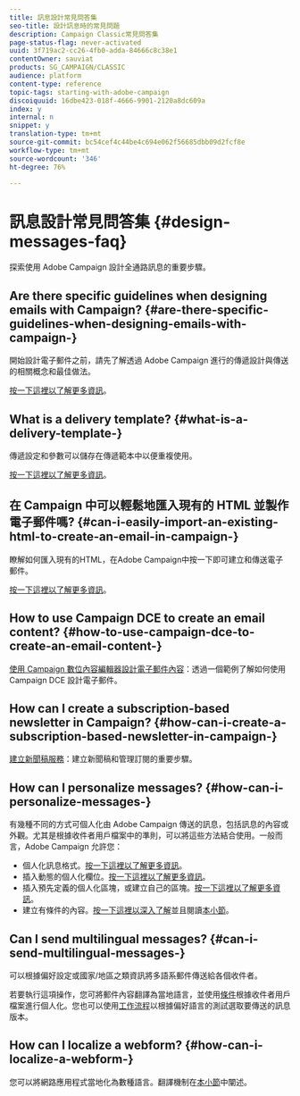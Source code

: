 ```yaml
---
title: 訊息設計常見問答集
seo-title: 設計訊息時的常見問題
description: Campaign Classic常見問答集
page-status-flag: never-activated
uuid: 3f719ac2-cc26-4fb0-adda-84666c8c38e1
contentOwner: sauviat
products: SG_CAMPAIGN/CLASSIC
audience: platform
content-type: reference
topic-tags: starting-with-adobe-campaign
discoiquuid: 16dbe423-018f-4666-9901-2120a8dc609a
index: y
internal: n
snippet: y
translation-type: tm+mt
source-git-commit: bc54cef4c44be4c694e062f56685dbb09d2fcf8e
workflow-type: tm+mt
source-wordcount: '346'
ht-degree: 76%

---
```



# 訊息設計常見問答集 {#design-messages-faq}

探索使用 Adobe Campaign 設計全通路訊息的重要步驟。

## Are there specific guidelines when designing emails with Campaign? {#are-there-specific-guidelines-when-designing-emails-with-campaign-}

開始設計電子郵件之前，請先了解透過 Adobe Campaign 進行的傳遞設計與傳送的相關概念和最佳做法。

[按一下這裡以了解更多資訊](../../delivery/using/delivery-best-practices.md)。

## What is a delivery template? {#what-is-a-delivery-template-}

傳遞設定和參數可以儲存在傳遞範本中以便重複使用。

[按一下這裡以了解更多資訊](../../delivery/using/about-templates.md)。

## 在 Campaign 中可以輕鬆地匯入現有的 HTML 並製作電子郵件嗎? {#can-i-easily-import-an-existing-html-to-create-an-email-in-campaign-}

瞭解如何匯入現有的HTML，在Adobe Campaign中按一下即可建立和傳送電子郵件。

[按一下這裡以了解更多資訊](../../delivery/using/defining-the-email-content.md#message-content)。

## How to use Campaign DCE to create an email content? {#how-to-use-campaign-dce-to-create-an-email-content-}

[使用 Campaign 數位內容編輯器設計電子郵件內容](../../web/using/use-case--creating-an-email-delivery.md)：透過一個範例了解如何使用 Campaign DCE 設計電子郵件。

## How can I create a subscription-based newsletter in Campaign? {#how-can-i-create-a-subscription-based-newsletter-in-campaign-}

[建立新聞稿服務](../../delivery/using/managing-subscriptions.md)：建立新聞稿和管理訂閱的重要步驟。

## How can I personalize messages? {#how-can-i-personalize-messages-}

有幾種不同的方式可個人化由 Adobe Campaign 傳送的訊息，包括訊息的內容或外觀。尤其是根據收件者用戶檔案中的準則，可以將這些方法結合使用。一般而言，Adobe Campaign 允許您：

* 個人化訊息格式。[按一下這裡以了解更多資訊](../../delivery/using/defining-the-email-content.md#message-content)。
* 插入動態的個人化欄位。[按一下這裡以了解更多資訊](../../delivery/using/personalization-fields.md)。
* 插入預先定義的個人化區塊，或建立自己的區塊。[按一下這裡以了解更多資訊](../../delivery/using/personalization-blocks.md)。
* 建立有條件的內容。[按一下這裡以深入了解](../../delivery/using/conditional-content.md)並且閱讀[本小節](../../delivery/using/conditional-content.md)。

## Can I send multilingual messages? {#can-i-send-multilingual-messages-}

可以根據偏好設定或國家/地區之類資訊將多語系郵件傳送給各個收件者。

若要執行這項操作，您可將郵件內容翻譯為當地語言，並使用[條件](../../delivery/using/conditional-content.md)根據收件者用戶檔案進行個人化。您也可以使用[工作流程](../../workflow/using/split.md)以根據偏好語言的測試選取要傳送的訊息版本。

## How can I localize a webform? {#how-can-i-localize-a-webform-}

您可以將網路應用程式當地化為數種語言。翻譯機制在[本小節](../../web/using/translating-a-web-form.md)中闡述。
